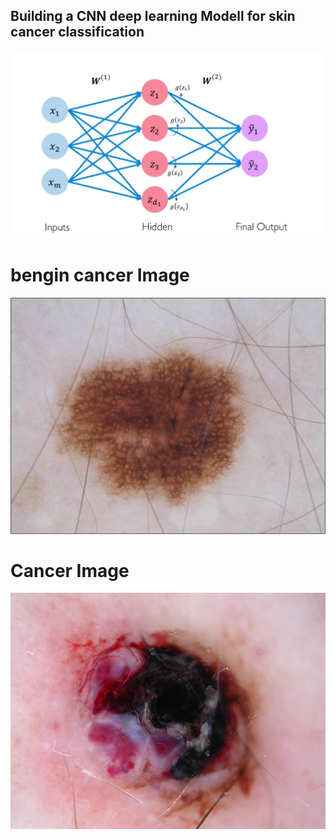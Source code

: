## Building a CNN deep learning Modell for skin cancer classification

![](skin_img.png)
# bengin cancer Image
![](bengin_cancer.jpg)
# Cancer Image
![](Cancer.jpg)

